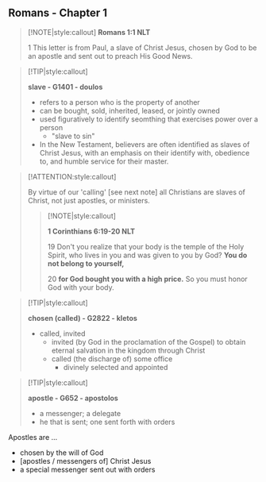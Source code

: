 ## Romans - Chapter 1

> [!NOTE|style:callout] 
> **Romans 1:1 NLT**  
>
> 1 This letter is from Paul, a slave of Christ Jesus, chosen by God to be an apostle and sent out to preach His Good News.
> 

> [!TIP|style:callout]  
>
> **slave - G1401 - doulos**  
> 
> * refers to a person who is the property of another  
> * can be bought, sold, inherited, leased, or jointly owned  
> * used figuratively to identify seomthing that exercises power over a person  
> 	* "slave to sin"  
> * In the New Testament, believers are often identified as slaves of Christ Jesus, with an emphasis on their identify with, obedience to, and humble service for their master.  
>

> [!ATTENTION:style:callout]  
> 
> By virtue of our 'calling' [see next note] all Christians are slaves of Christ, not just apostles, or ministers.  
>
> > [!NOTE|style:callout]  
> >	
> > **1 Corinthians 6:19-20 NLT**  
> > 
> > 19 Don't you realize that your body is the temple of the Holy Spirit, who lives in you and was given to you by God? **You do not belong to yourself,**  
> > 
> > 20 **for God bought you with a high price.** So you must honor God with your body.  
> >
>

> [!TIP|style:callout]  
>
> **chosen (called) - G2822 - kletos**  
>
> * called, invited  
> 	* invited (by God in the proclamation of the Gospel) to obtain eternal salvation in the kingdom through Christ  
> 	* called (the discharge of) some office  
>		* divinely selected and appointed  
>

> [!TIP|style:callout]  
>
> **apostle - G652 - apostolos** 
>
> * a messenger; a delegate  
> * he that is sent; one sent forth with orders
>

Apostles are ...  

* chosen by the will of God
* [apostles / messengers of] Christ Jesus
* a special messenger sent out with orders